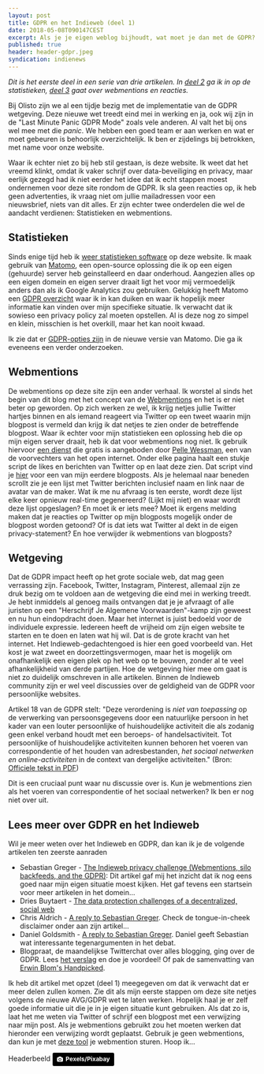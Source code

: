 ```yaml
---
layout: post
title: GDPR en het Indieweb (deel 1)
date: 2018-05-08T090147CEST
excerpt: Als je je eigen weblog bijhoudt, wat moet je dan met de GDPR? En hoe zit dat met webmentions? Wat een vragen in deze eerste verkenning.
published: true
header: header-gdpr.jpeg
syndication: indienews
---
```


_Dit is het eerste deel in een serie van drie artikelen. In [deel 2](/GDPR-en-het-Indieweb-deel-2/) ga ik in op de statistieken, [deel 3](/GDPR-en-het-Indieweb-deel-3-Webmentions/) gaat over webmentions en reacties._

Bij Olisto zijn we al een tijdje bezig met de implementatie van de GDPR wetgeving. Deze nieuwe wet treedt eind mei in werking en ja, ook wij zijn in de "Last Minute Panic GDPR Mode" zoals vele anderen. Al valt het bij ons wel mee met die _panic_. We hebben een goed team er aan werken en wat er moet gebeuren is behoorlijk overzichtelijk. Ik ben er zijdelings bij betrokken, met name voor onze website.

Waar ik echter niet zo bij heb stil gestaan, is deze website. Ik weet dat het vreemd klinkt, omdat ik vaker schrijf over data-beveiliging en privacy, maar eerlijk gezegd had ik niet eerder het idee dat ik echt stappen moest ondernemen voor deze site rondom de GDPR. Ik sla geen reacties op, ik heb geen advertenties, ik vraag niet om jullie mailadressen voor een nieuwsbrief, niets van dit alles. Er zijn echter twee onderdelen die wel de aandacht verdienen: Statistieken en webmentions.

## Statistieken

Sinds enige tijd heb ik [weer statistieken software](/piwik) op deze website. Ik maak gebruik van [Matomo](https://matomo.org/), een open-source oplossing die ik op een eigen (gehuurde) server heb geinstalleerd en daar onderhoud. Aangezien alles op een eigen domein en eigen server draait ligt het voor mij vermoedelijk anders dan als ik Google Analytics zou gebruiken. Gelukkig heeft Matomo een [GDPR overzicht](https://matomo.org/docs/gdpr/) waar ik in kan duiken en waar ik hopelijk meer informatie kan vinden over mijn specifieke situatie. Ik verwacht dat ik sowieso een privacy policy zal moeten opstellen. Al is deze nog zo simpel en klein, misschien is het overkill, maar het kan nooit kwaad. 

Ik zie dat er [GDPR-opties zijn](https://matomo.org/changelog/matomo-3-4-0/) in de nieuwe versie van Matomo. Die ga ik eveneens een verder onderzoeken. 

## Webmentions
De webmentions op deze site zijn een ander verhaal. Ik worstel al sinds het begin van dit blog met het concept van de [Webmentions](/webmentions/) en het is er niet beter op geworden. Op zich werken ze wel, ik krijg netjes jullie Twitter hartjes binnen en als iemand reageert via Twitter op een tweet waarin mijn blogpost is vermeld dan krijg ik dat netjes te zien onder de betreffende blogpost. Waar ik echter voor mijn statistieken een oplossing heb die op mijn eigen server draait, heb ik dat voor webmentions nog niet. Ik gebruik hiervoor [een dienst](https://webmention.herokuapp.com/) die gratis is aangeboden door [Pelle Wessman](https://voxpelli.com/), een van de voorvechters van het open internet. Onder elke pagina haalt een stukje script de likes en berichten van Twitter op en laat deze zien. Dat script vind je [hier](https://webmention.herokuapp.com/api/embed?version=cutting-edge&url=http://diggingthedigital.com/fietsenstalling/) voor een van mijn eerdere blogposts. Als je helemaal naar beneden scrollt zie je een lijst met Twitter berichten inclusief naam en link naar de avatar van de maker. Wat ik me nu afvraag is ten eerste, wordt deze lijst elke keer opnieuw real-time gegenereerd? (Lijkt mij niet) en waar wordt deze lijst opgeslagen? En moet ik er iets mee? Moet ik ergens melding maken dat je reacties op Twitter op mijn blogposts mogelijk onder de blogpost worden getoond? Of is dat iets wat Twitter al dekt in de eigen privacy-statement? En hoe verwijder ik webmentions van blogposts?

## Wetgeving

Dat de GDPR impact heeft op het grote sociale web, dat mag geen verrassing zijn. Facebook, Twitter, Instagram, Pinterest, allemaal zijn ze druk bezig om te voldoen aan de wetgeving die eind mei in werking treedt. Je hebt inmiddels al genoeg mails ontvangen dat je je afvraagt of alle juristen op een "Herschrijf Je Algemene Voorwaarden"-kamp zijn geweest en nu hun eindopdracht doen. Maar het internet is juist bedoeld voor de individuele expressie. Iedereen heeft de vrijheid om zijn eigen website te starten en te doen en laten wat hij wil. Dat is de grote kracht van het internet. Het Indieweb-gedachtengoed is hier een goed voorbeeld van. Het kost je wat zweet en doorzettingsvermogen, maar het is mogelijk om onafhankelijk een eigen plek op het web op te bouwen, zonder al te veel afhankelijkheid van derde partijen. Hoe de wetgeving hier mee om gaat is niet zo duidelijk omschreven in alle artikelen. Binnen de Indieweb community zijn er wel veel discussies over de geldigheid van de GDPR voor persoonlijke websites. 

Artikel 18 van de GDPR stelt: "Deze verordening is *niet van toepassing* op de verwerking van persoonsgegevens door een natuurlijke persoon in het kader van een louter persoonlijke of huishoudelijke activiteit die als zodanig geen enkel verband houdt met
een beroeps- of handelsactiviteit. Tot persoonlijke of huishoudelijke activiteiten kunnen behoren het voeren van correspondentie of het houden van adresbestanden, *het sociaal netwerken en online-activiteiten* in de context van dergelijke activiteiten." (Bron: [Officiele tekst in PDF](http://eur-lex.europa.eu/legal-content/NL/TXT/PDF/?uri=CELEX:32016R0679&rid=1))

Dit is een cruciaal punt waar nu discussie over is. Kun je webmentions zien als het voeren van correspondentie of het sociaal netwerken? Ik ben er nog niet over uit.

## Lees meer over GDPR en het Indieweb
Wil je meer weten over het Indieweb en GDPR, dan kan ik je de volgende artikelen ten zeerste aanraden

* Sebastian Greger - [The Indieweb privacy challenge (Webmentions, silo backfeeds, and the GDPR)](https://sebastiangreger.net/2018/05/indieweb-privacy-challenge-webmentions-backfeeds-gdpr/): Dit artikel gaf mij het inzicht dat ik nog eens goed naar mijn eigen situatie moest kijken. Het gaf tevens een startsein voor meer artikelen in het domein...
* Dries Buytaert - [The data protection challenges of a decentralized, social web](https://dri.es/the-data-protection-challenges-of-a-decentralized-social-web)
* Chris Aldrich - [A reply to Sebastian Greger](https://boffosocko.com/2018/05/03/brief-reply-to-the-indieweb-privacy-challenge-webmentions-silo-backfeeds-and-the-gdpr-by-sebastian-greger/). Check de tongue-in-cheek disclaimer onder aan zijn artikel...
* Daniel Goldsmith - [A reply to Sebastian Greger](https://ascraeus.org/micro/1525556293/). Daniel geeft Sebastian wat interessante tegenargumenten in het debat. 
* Blogpraat, de maandelijkse Twitterchat over alles blogging, ging over de GDPR. Lees [het verslag](http://www.blogpraat.com/blogpraat/blogpraat-7-mei-2018-de-privacywet-avg-en-je-blog) en doe je voordeel! Of pak de samenvatting van [Erwin Blom's Handpicked](https://www.getrevue.co/profile/fastmoving/issues/handpicked-gdp-wat-blogpraat-helpt-111759).

Ik heb dit artikel met opzet (deel 1) meegegeven om dat ik verwacht dat er meer delen zullen komen. Zie dit als mijn eerste stappen om deze site netjes volgens de nieuwe AVG/GDPR wet te laten werken. Hopelijk haal je er zelf goede informatie uit die je in je eigen situatie kunt gebruiken. Als dat zo is, laat het me weten via Twitter of schrijf een blogpost met een verwijzing naar mijn post. Als je webmentions gebruikt zou het moeten werken dat hieronder een verwijzing wordt geplaatst. Gebruik je geen webmentions, dan kun je met [deze tool](https://indiewebify.me/send-webmentions/) je webmention sturen. Hoop ik...

Headerbeeld 
	<a style="background-color:black;color:white;text-decoration:none;padding:4px 6px;font-family:-apple-system, BlinkMacSystemFont, &quot;San Francisco&quot;, &quot;Helvetica Neue&quot;, Helvetica, Ubuntu, Roboto, Noto, &quot;Segoe UI&quot;, Arial, sans-serif;font-size:12px;font-weight:bold;line-height:1.2;display:inline-block;border-radius:3px;" href="https://www.pexels.com/photo/architecture-bungalow-cabin-clouds-277696/" target="_blank" rel="noopener noreferrer" title="Download free do whatever you want high-resolution photos"><span style="display:inline-block;padding:2px 3px;"><svg xmlns="http://www.w3.org/2000/svg" style="height:12px;width:auto;position:relative;vertical-align:middle;top:-1px;fill:white;" viewBox="0 0 32 32"><title></title><path d="M20.8 18.1c0 2.7-2.2 4.8-4.8 4.8s-4.8-2.1-4.8-4.8c0-2.7 2.2-4.8 4.8-4.8 2.7.1 4.8 2.2 4.8 4.8zm11.2-7.4v14.9c0 2.3-1.9 4.3-4.3 4.3h-23.4c-2.4 0-4.3-1.9-4.3-4.3v-15c0-2.3 1.9-4.3 4.3-4.3h3.7l.8-2.3c.4-1.1 1.7-2 2.9-2h8.6c1.2 0 2.5.9 2.9 2l.8 2.4h3.7c2.4 0 4.3 1.9 4.3 4.3zm-8.6 7.5c0-4.1-3.3-7.5-7.5-7.5-4.1 0-7.5 3.4-7.5 7.5s3.3 7.5 7.5 7.5c4.2-.1 7.5-3.4 7.5-7.5z"></path></svg></span><span style="display:inline-block;padding:2px 3px;">Pexels/Pixabay</span></a>
